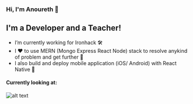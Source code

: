 ### Hi, I'm Anoureth 👋


## I'm a Developer and a Teacher!
- I’m currently working for Ironhack 🛠️
- I ❤️ to use MERN (Mongo Express React Node) stack to resolve anykind of problem and get further 🔭
- I also build and deploy mobile application (iOS/ Android) with React Native 📱

#### Currently looking at:
![alt text](http://url/to/img.png)
<!--
**anourethpongrattana/anourethpongrattana** is a ✨ _special_ ✨ repository because its `README.md` (this file) appears on your GitHub profile.

Here are some ideas to get you started:

- 🔭 I’m currently working on ...
- 🌱 I’m currently learning ...
- 👯 I’m looking to collaborate on ...
- 🤔 I’m looking for help with ...
- 💬 Ask me about ...
- 📫 How to reach me: ...
- 😄 Pronouns: ...
- ⚡ Fun fact: ...
-->
